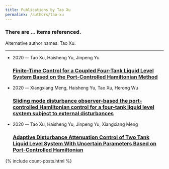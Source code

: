 ```yaml
---
title: Publications by Tao Xu
permalink: /authors/tao-xu
---
```


<h3 id="number-posts">There are ... items referenced.</h3>
<p id='info-authors'>Alternative author names: Tao Xu.</p>
<hr />
<ul class="post-list">
<li><span class='post-meta'>2020 -- Tao Xu, Haisheng Yu, Jinpeng Yu</span><h3><a class='post-link' href="{{ site.baseurl }}/finite-time-control-for-a-coupled-four-tank-liquid-level-system-based-on-the-port-controlled-hamiltonian-method">Finite-Time Control for a Coupled Four-Tank Liquid Level System Based on the Port-Controlled Hamiltonian Method</a></h3></li>
<li><span class='post-meta'>2020 -- Xiangxiang Meng, Haisheng Yu, Tao Xu, Herong Wu</span><h3><a class='post-link' href="{{ site.baseurl }}/sliding-mode-disturbance-observer-based-the-port-controlled-hamiltonian-control-for-a-four-tank-liquid-level-system-subject-to-external-disturbances">Sliding mode disturbance observer-based the port-controlled Hamiltonian control for a four-tank liquid level system subject to external disturbances</a></h3></li>
<li><span class='post-meta'>2020 -- Tao Xu, Haisheng Yu, Jinpeng Yu, Xiangxiang Meng</span><h3><a class='post-link' href="{{ site.baseurl }}/adaptive-disturbance-attenuation-control-of-two-tank-liquid-level-system-with-uncertain-parameters-based-on-port-controlled-hamiltonian">Adaptive Disturbance Attenuation Control of Two Tank Liquid Level System With Uncertain Parameters Based on Port-Controlled Hamiltonian</a></h3></li>

</ul>
{% include count-posts.html %}
